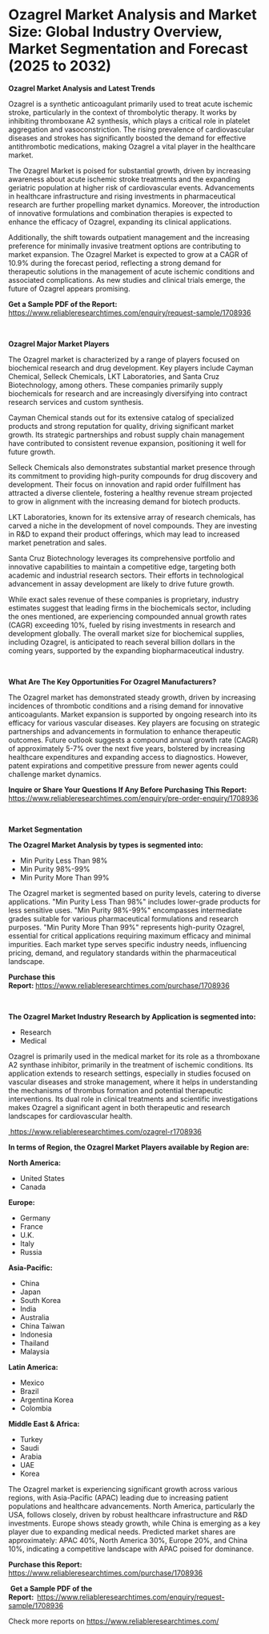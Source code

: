 <p><h1>Ozagrel Market Analysis and Market Size: Global Industry Overview, Market Segmentation and Forecast (2025 to 2032)</h1></p><p><strong>Ozagrel Market Analysis and Latest Trends</strong></p>
<p><p>Ozagrel is a synthetic anticoagulant primarily used to treat acute ischemic stroke, particularly in the context of thrombolytic therapy. It works by inhibiting thromboxane A2 synthesis, which plays a critical role in platelet aggregation and vasoconstriction. The rising prevalence of cardiovascular diseases and strokes has significantly boosted the demand for effective antithrombotic medications, making Ozagrel a vital player in the healthcare market.</p><p>The Ozagrel Market is poised for substantial growth, driven by increasing awareness about acute ischemic stroke treatments and the expanding geriatric population at higher risk of cardiovascular events. Advancements in healthcare infrastructure and rising investments in pharmaceutical research are further propelling market dynamics. Moreover, the introduction of innovative formulations and combination therapies is expected to enhance the efficacy of Ozagrel, expanding its clinical applications.</p><p>Additionally, the shift towards outpatient management and the increasing preference for minimally invasive treatment options are contributing to market expansion. The Ozagrel Market is expected to grow at a CAGR of 10.9% during the forecast period, reflecting a strong demand for therapeutic solutions in the management of acute ischemic conditions and associated complications. As new studies and clinical trials emerge, the future of Ozagrel appears promising.</p></p>
<p><strong>Get a Sample PDF of the Report:&nbsp;</strong> <a href="https://www.reliableresearchtimes.com/enquiry/request-sample/1708936?utm_campaign=1940&utm_medium=2&utm_source=Github&utm_content=ia&utm_term=10012025&utm_id=ozagrel">https://www.reliableresearchtimes.com/enquiry/request-sample/1708936</a></p>
<p>&nbsp;</p>
<p><strong>Ozagrel Major Market Players</strong></p>
<p><p>The Ozagrel market is characterized by a range of players focused on biochemical research and drug development. Key players include Cayman Chemical, Selleck Chemicals, LKT Laboratories, and Santa Cruz Biotechnology, among others. These companies primarily supply biochemicals for research and are increasingly diversifying into contract research services and custom synthesis.</p><p>Cayman Chemical stands out for its extensive catalog of specialized products and strong reputation for quality, driving significant market growth. Its strategic partnerships and robust supply chain management have contributed to consistent revenue expansion, positioning it well for future growth.</p><p>Selleck Chemicals also demonstrates substantial market presence through its commitment to providing high-purity compounds for drug discovery and development. Their focus on innovation and rapid order fulfillment has attracted a diverse clientele, fostering a healthy revenue stream projected to grow in alignment with the increasing demand for biotech products.</p><p>LKT Laboratories, known for its extensive array of research chemicals, has carved a niche in the development of novel compounds. They are investing in R&D to expand their product offerings, which may lead to increased market penetration and sales.</p><p>Santa Cruz Biotechnology leverages its comprehensive portfolio and innovative capabilities to maintain a competitive edge, targeting both academic and industrial research sectors. Their efforts in technological advancement in assay development are likely to drive future growth.</p><p>While exact sales revenue of these companies is proprietary, industry estimates suggest that leading firms in the biochemicals sector, including the ones mentioned, are experiencing compounded annual growth rates (CAGR) exceeding 10%, fueled by rising investments in research and development globally. The overall market size for biochemical supplies, including Ozagrel, is anticipated to reach several billion dollars in the coming years, supported by the expanding biopharmaceutical industry.</p></p>
<p>&nbsp;</p>
<p><strong>What Are The Key Opportunities For Ozagrel Manufacturers?</strong></p>
<p><p>The Ozagrel market has demonstrated steady growth, driven by increasing incidences of thrombotic conditions and a rising demand for innovative anticoagulants. Market expansion is supported by ongoing research into its efficacy for various vascular diseases. Key players are focusing on strategic partnerships and advancements in formulation to enhance therapeutic outcomes. Future outlook suggests a compound annual growth rate (CAGR) of approximately 5-7% over the next five years, bolstered by increasing healthcare expenditures and expanding access to diagnostics. However, patent expirations and competitive pressure from newer agents could challenge market dynamics.</p></p>
<p><strong>Inquire or Share Your Questions If Any Before Purchasing This Report:</strong> <a href="https://www.reliableresearchtimes.com/enquiry/pre-order-enquiry/1708936?utm_campaign=1940&utm_medium=2&utm_source=Github&utm_content=ia&utm_term=10012025&utm_id=ozagrel">https://www.reliableresearchtimes.com/enquiry/pre-order-enquiry/1708936</a></p>
<p>&nbsp;</p>
<p><strong>Market Segmentation</strong></p>
<p><strong>The Ozagrel Market Analysis by types is segmented into:</strong></p>
<p><ul><li>Min Purity Less Than 98%</li><li>Min Purity 98%-99%</li><li>Min Purity More Than 99%</li></ul></p>
<p><p>The Ozagrel market is segmented based on purity levels, catering to diverse applications. "Min Purity Less Than 98%" includes lower-grade products for less sensitive uses. "Min Purity 98%-99%" encompasses intermediate grades suitable for various pharmaceutical formulations and research purposes. "Min Purity More Than 99%" represents high-purity Ozagrel, essential for critical applications requiring maximum efficacy and minimal impurities. Each market type serves specific industry needs, influencing pricing, demand, and regulatory standards within the pharmaceutical landscape.</p></p>
<p><strong>Purchase this Report:&nbsp;</strong><a href="https://www.reliableresearchtimes.com/purchase/1708936?utm_campaign=1940&utm_medium=2&utm_source=Github&utm_content=ia&utm_term=10012025&utm_id=ozagrel">https://www.reliableresearchtimes.com/purchase/1708936</a></p>
<p>&nbsp;</p>
<p><strong>The Ozagrel Market Industry Research by Application is segmented into:</strong></p>
<p><ul><li>Research</li><li>Medical</li></ul></p>
<p><p>Ozagrel is primarily used in the medical market for its role as a thromboxane A2 synthase inhibitor, primarily in the treatment of ischemic conditions. Its application extends to research settings, especially in studies focused on vascular diseases and stroke management, where it helps in understanding the mechanisms of thrombus formation and potential therapeutic interventions. Its dual role in clinical treatments and scientific investigations makes Ozagrel a significant agent in both therapeutic and research landscapes for cardiovascular health.</p></p>
<p><a href="https://www.reliableresearchtimes.com/ozagrel-r1708936?utm_campaign=1940&utm_medium=2&utm_source=Github&utm_content=ia&utm_term=10012025&utm_id=ozagrel">&nbsp;https://www.reliableresearchtimes.com/ozagrel-r1708936</a></p>
<p><strong>In terms of Region, the Ozagrel Market Players available by Region are:</strong></p>
<p>
    <p> <strong> North America: </strong>
        <ul>
            <li>United States</li>
            <li>Canada</li>
        </ul>
        </p> 
    <p> <strong> Europe: </strong>
        <ul>
            <li>Germany</li>
            <li>France</li>
            <li>U.K.</li>
            <li>Italy</li>
            <li>Russia</li>
        </ul>
        </p> 
    <p> <strong> Asia-Pacific: </strong>
        <ul>
            <li>China</li>
            <li>Japan</li>
            <li>South Korea</li>
            <li>India</li>
            <li>Australia</li>
            <li>China Taiwan</li>
            <li>Indonesia</li>
            <li>Thailand</li>
            <li>Malaysia</li>
        </ul>
        </p> 
    <p> <strong> Latin America: </strong>
        <ul>
            <li>Mexico</li>
            <li>Brazil</li>
            <li>Argentina Korea</li>
            <li>Colombia</li>
        </ul>
        </p> 
    <p> <strong> Middle East & Africa: </strong>
        <ul>
            <li>Turkey</li>
            <li>Saudi</li>
            <li>Arabia</li>
            <li>UAE</li>
            <li>Korea</li>
        </ul>
    </p>
    </p>
<p><p>The Ozagrel market is experiencing significant growth across various regions, with Asia-Pacific (APAC) leading due to increasing patient populations and healthcare advancements. North America, particularly the USA, follows closely, driven by robust healthcare infrastructure and R&D investments. Europe shows steady growth, while China is emerging as a key player due to expanding medical needs. Predicted market shares are approximately: APAC 40%, North America 30%, Europe 20%, and China 10%, indicating a competitive landscape with APAC poised for dominance.</p></p>
<p><strong>Purchase this Report: </strong><a href="https://www.reliableresearchtimes.com/purchase/1708936?utm_campaign=1940&utm_medium=2&utm_source=Github&utm_content=ia&utm_term=10012025&utm_id=ozagrel">https://www.reliableresearchtimes.com/purchase/1708936</a></p>
<p>&nbsp;<strong>Get a Sample PDF of the Report:&nbsp;&nbsp;</strong><a href="https://www.reliableresearchtimes.com/enquiry/request-sample/1708936?utm_campaign=1940&utm_medium=2&utm_source=Github&utm_content=ia&utm_term=10012025&utm_id=ozagrel">https://www.reliableresearchtimes.com/enquiry/request-sample/1708936</a></p>
<p><strong></strong></p>
<p>Check more reports on <a href="https://www.reliableresearchtimes.com/?utm_campaign=1940&utm_medium=2&utm_source=Github&utm_content=ia&utm_term=10012025&utm_id=ozagrel">https://www.reliableresearchtimes.com/</a></p>